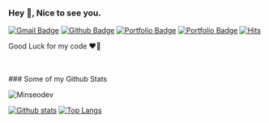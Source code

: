### Hey 👋, Nice to see you.
[![Gmail Badge](https://img.shields.io/badge/-kms12782@gmail.com-c14438?style=flat&logo=Gmail&logoColor=white&link=mailto:kms12782@gmail.com)](mailto:kms12782@gmail.com) [![Github Badge](https://img.shields.io/badge/Minseo_dev-grey?style=flat&logo=github&logoColor=white&link=https://github.com/Minseodev/)](https://www.github.com/Minseodev/) [![Portfolio Badge](https://img.shields.io/badge/portfolio-Notion-pink?style=flat&link=https://www.notion.so/Minseo-dev-995bdfb4783248c892e62a9156d9f7dd/)](https://www.notion.so/Minseo-dev-995bdfb4783248c892e62a9156d9f7dd/) [![Portfolio Badge](https://img.shields.io/badge/portfolio-medium-skyblue?style=flat&link=https://medium.com/@Minseo-dev/)](https://medium.com/@Minseo-dev/)
[![Hits](https://hits.seeyoufarm.com/api/count/incr/badge.svg?url=https%3A%2F%2Fgithub.com%2FMinseo-dev%2Fhit-counter&count_bg=%23E6C4FB&title_bg=%23000000&icon=cliqz.svg&icon_color=%23E7E7E7&title=hits&edge_flat=false)](https://hits.seeyoufarm.com)
<br>
<p align='left'>Good Luck for my code ❤️‍🔥</p>
<br><br>
### Some of my Github Stats
<p align=left> <img src=https://komarev.com/ghpvc/?username=Minseo-dev alt=Minseodev /> </p>

[![Github stats](https://github-readme-stats.vercel.app/api?username=Minseo-dev&show_icons=true&include_all_commits=true)](https://github.com/Minseo-dev/github-readme-stats)
[![Top Langs](https://github-readme-stats.vercel.app/api/top-langs/?username=Minseo-dev&layout=compact)](https://github.com/Minseodev/github-readme-stats)

<!--
**Minseo-dev/Minseo-dev** is a ✨ _special_ ✨ repository because its `README.md` (this file) appears on your GitHub profile.

Here are some ideas to get you started:

- 🔭 I’m currently working on ...
- 🌱 I’m currently learning ...
- 👯 I’m looking to collaborate on ...
- 🤔 I’m looking for help with ...
- 💬 Ask me about ...
- 📫 How to reach me: ...
- 😄 Pronouns: ...
- ⚡ Fun fact: ...
-->
